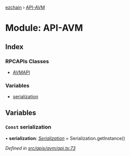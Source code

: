 [ezchain](../README.md) › [API-AVM](api_avm.md)

# Module: API-AVM

## Index

### RPCAPIs Classes

* [AVMAPI](../classes/api_avm.avmapi.md)

### Variables

* [serialization](api_avm.md#const-serialization)

## Variables

### `Const` serialization

• **serialization**: *[Serialization](../classes/utils_serialization.serialization.md)* = Serialization.getInstance()

*Defined in [src/apis/avm/api.ts:73](https://github.com/EZChain-core/ezchainjs/blob/5511161/src/apis/avm/api.ts#L73)*
